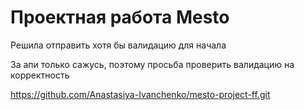 # Проектная работа Mesto
Решила отправить хотя бы валидацию для начала

За апи только сажусь, поэтому просьба проверить валидацию на корректность

https://github.com/Anastasiya-Ivanchenko/mesto-project-ff.git